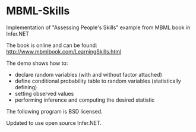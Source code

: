 # MBML-Skills
Implementation of "Assessing People's Skills" example from MBML book in Infer.NET

The book is online and can be found:
http://www.mbmlbook.com/LearningSkills.html

The demo shows how to:
- declare random variables (with and without factor attached)
- define conditional probability table to random variables (statistically defining)
- setting observed values
- performing inference and computing the desired statistic

The following program is BSD licensed.

Updated to use open source Infer.NET.
